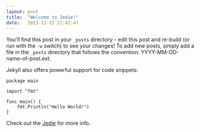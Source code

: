 ```yaml
---
layout: post
title:  "Welcome to Jedie!"
date:   2013-11-22 21:42:47
---
```


You'll find this post in your `_posts` directory - edit this post and re-build (or run with the `-w` switch) to see your changes!
To add new posts, simply add a file in the `_posts` directory that follows the convention: YYYY-MM-DD-name-of-post.ext.

Jekyll also offers powerful support for code snippets:

    package main
    
    import "fmt"
    
    func main() {
	    fmt.Println("Hello World!")
    }

Check out the [Jedie][jedie-gh] for more info.

[jedie-gh]: https://github.com/mattn/jedie
